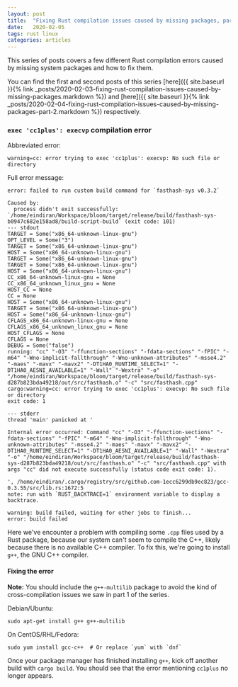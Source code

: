 ```yaml
---
layout: post
title:  "Fixing Rust compilation issues caused by missing packages, part 3"
date:   2020-02-05
tags: rust linux
categories: articles
---
```


This series of posts covers a few different Rust compilation errors caused by missing system packages and how to fix them.

You can find the first and second posts of this series [here]({{ site.baseurl }}{% link _posts/2020-02-03-fixing-rust-compilation-issues-caused-by-missing-packages.markdown %}) and [here]({{ site.baseurl }}{% link _posts/2020-02-04-fixing-rust-compilation-issues-caused-by-missing-packages-part-2.markdown %}) respectively.

### `exec 'cc1plus': execvp` compilation error

Abbreviated error:
```
warning=cc: error trying to exec 'cc1plus': execvp: No such file or directory
```

Full error message:
```
error: failed to run custom build command for `fasthash-sys v0.3.2`

Caused by:
  process didn't exit successfully: `/home/eindiran/Workspace/bloom/target/release/build/fasthash-sys-b0947c682e158ad8/build-script-build` (exit code: 101)
--- stdout
TARGET = Some("x86_64-unknown-linux-gnu")
OPT_LEVEL = Some("3")
TARGET = Some("x86_64-unknown-linux-gnu")
HOST = Some("x86_64-unknown-linux-gnu")
TARGET = Some("x86_64-unknown-linux-gnu")
TARGET = Some("x86_64-unknown-linux-gnu")
HOST = Some("x86_64-unknown-linux-gnu")
CC_x86_64-unknown-linux-gnu = None
CC_x86_64_unknown_linux_gnu = None
HOST_CC = None
CC = None
HOST = Some("x86_64-unknown-linux-gnu")
TARGET = Some("x86_64-unknown-linux-gnu")
HOST = Some("x86_64-unknown-linux-gnu")
CFLAGS_x86_64-unknown-linux-gnu = None
CFLAGS_x86_64_unknown_linux_gnu = None
HOST_CFLAGS = None
CFLAGS = None
DEBUG = Some("false")
running: "cc" "-O3" "-ffunction-sections" "-fdata-sections" "-fPIC" "-m64" "-Wno-implicit-fallthrough" "-Wno-unknown-attributes" "-msse4.2" "-maes" "-mavx" "-mavx2" "-DT1HA0_RUNTIME_SELECT=1" "-DT1HA0_AESNI_AVAILABLE=1" "-Wall" "-Wextra" "-o" "/home/eindiran/Workspace/bloom/target/release/build/fasthash-sys-d287b823bda49218/out/src/fasthash.o" "-c" "src/fasthash.cpp"
cargo:warning=cc: error trying to exec 'cc1plus': execvp: No such file or directory
exit code: 1

--- stderr
thread 'main' panicked at '

Internal error occurred: Command "cc" "-O3" "-ffunction-sections" "-fdata-sections" "-fPIC" "-m64" "-Wno-implicit-fallthrough" "-Wno-unknown-attributes" "-msse4.2" "-maes" "-mavx" "-mavx2" "-DT1HA0_RUNTIME_SELECT=1" "-DT1HA0_AESNI_AVAILABLE=1" "-Wall" "-Wextra" "-o" "/home/eindiran/Workspace/bloom/target/release/build/fasthash-sys-d287b823bda49218/out/src/fasthash.o" "-c" "src/fasthash.cpp" with args "cc" did not execute successfully (status code exit code: 1).

', /home/eindiran/.cargo/registry/src/github.com-1ecc6299db9ec823/gcc-0.3.55/src/lib.rs:1672:5
note: run with `RUST_BACKTRACE=1` environment variable to display a backtrace.

warning: build failed, waiting for other jobs to finish...
error: build failed
```

Here we've encounter a problem with compiling some `.cpp` files used by a Rust package, because our system can't seem to compile the C++, likely because there is no available C++ compiler. To fix this, we're going to install `g++`, the GNU C++ compiler.

#### Fixing the error

__Note:__ You should include the `g++-multilib` package to avoid the kind of cross-compilation issues we saw in part 1 of the series.

Debian/Ubuntu:
```
sudo apt-get install g++ g++-multilib
```

On CentOS/RHL/Fedora:
```
sudo yum install gcc-c++  # Or replace `yum` with `dnf`
```

Once your package manager has finished installing `g++`, kick off another build with `cargo build`. You should see that the error mentioning `cc1plus` no longer appears.
